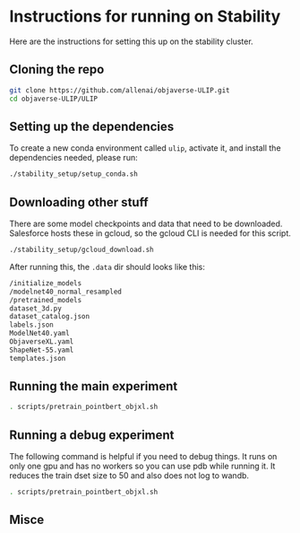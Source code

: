# Instructions for running on Stability

Here are the instructions for setting this up on the stability cluster.

## Cloning the repo

```bash
git clone https://github.com/allenai/objaverse-ULIP.git
cd objaverse-ULIP/ULIP
```

## Setting up the dependencies

To create a new conda environment called `ulip`, activate it, and install the dependencies needed, please run:

```bash
./stability_setup/setup_conda.sh
```

## Downloading other stuff

There are some model checkpoints and data that need to be downloaded. Salesforce hosts these in gcloud, so the gcloud CLI is needed for this script.

```bash
./stability_setup/gcloud_download.sh
```

After running this, the `.data` dir should looks like this:

```bash
/initialize_models
/modelnet40_normal_resampled
/pretrained_models
dataset_3d.py
dataset_catalog.json
labels.json
ModelNet40.yaml
ObjaverseXL.yaml
ShapeNet-55.yaml
templates.json
```

## Running the main experiment

```bash
. scripts/pretrain_pointbert_objxl.sh
```

## Running a debug experiment
The following command is helpful if you need to debug things. It runs on only one gpu and has no workers so you can use pdb while running it. It reduces the train dset size to 50 and  also does not log to wandb.

```bash
. scripts/pretrain_pointbert_objxl.sh
```

## Misce
